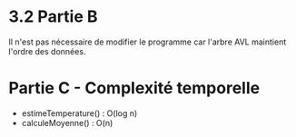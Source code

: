 # 3.2 Partie B

Il n'est pas nécessaire de modifier le programme car l'arbre AVL maintient l'ordre des données.

# Partie C - Complexité temporelle

* estimeTemperature() : O(log n)
* calculeMoyenne() : O(n)
